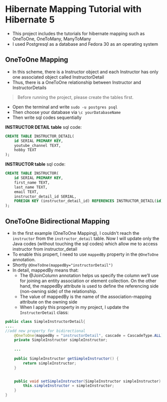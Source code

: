 # Hibernate Mapping Tutorial with Hibernate 5

- This project includes the tutorials for hibernate mapping such as OneToOne, OneToMany, ManyToMany
- I used Postgresql as a database and Fedora 30 as an operating system



## OneToOne Mapping

- In this scheme, there is a Instructor object and each Instructor has only one associated object called InstructorDetail
- Thus, there is a OneToOne relationship between Instructor and InstructorDetails

> Before running the project, please create the tables first.

- Open the terminal and write `sudo -u postgres psql` 
- Then choose your database via `\c yourDatabaseName` 
- Then write sql codes sequentially

**INSTRUCTOR DETAIL table** sql code:

```sql
CREATE TABLE INSTRUCTOR_DETAIL(
    id SERIAL PRIMARY KEY,
    youtube_channel TEXT,
    hobby TEXT
);
```



**INSTRUCTOR table** sql code:

```sql
CREATE TABLE INSTRUCTOR(
    id SERIAL PRIMARY KEY,
    first_name TEXT,
    last_name TEXT,
    email TEXT,
    instructor_detail_id SERIAL,
    FOREIGN KEY (instructor_detail_id) REFERENCES INSTRUCTOR_DETAIL(id)
);
```

## OneToOne Bidirectional Mapping
- In the first example (OneToOne Mapping), I couldn't reach the `instructor` from the `instructor_detail` table. Now I will update only the Java codes (without touching the sql codes) which allow me to access instructor from instructor_detail
- To enable this propert, I need to use `mappedBy` property in the `@OneToOne` annotation.
- Shortly `@OneToOne(mappedBy="instructorDetail")`
- In detail, mappedBy means that:
	- The @JoinColumn annotation helps us specify the column we’ll use for joining an entity association or element collection. On the other hand, the mappedBy attribute is used to define the referencing side (non-owning side) of the relationship.
	- The value of mappedBy is the name of the association-mapping attribute on the owning side
	- When I apply this property in my project, I update the `InstructerDetail` class:

```java
public class SimpleInstructorDetail{
....
//add new property for bidirectional
	@OneToOne(mappedBy = "instructorDetail", cascade = CascadeType.ALL)
	private SimpleInstructor simpleInstructor;
	
	...
	
	public SimpleInstructor getSimpleInstructor() {
		return simpleInstructor;
	}


	public void setSimpleInstructor(SimpleInstructor simpleInstructor) {
		this.simpleInstructor = simpleInstructor;
	}
}
```
	
	 

